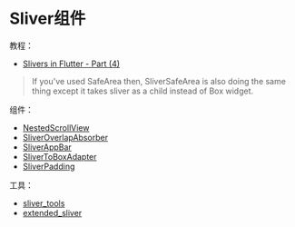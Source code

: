# Sliver组件

教程：

- [Slivers in Flutter - Part (4)](https://dhruvnakum.xyz/slivers-in-flutter-part-4)

> If you've used SafeArea then, SliverSafeArea is also doing the same thing except it takes sliver as a child instead of Box widget.

组件：

- [NestedScrollView](https://api.flutter.dev/flutter/widgets/NestedScrollView-class.html#widgets.NestedScrollView.1)
- [SliverOverlapAbsorber](https://api.flutter.dev/flutter/widgets/SliverOverlapAbsorber-class.html)
- [SliverAppBar](https://api.flutter.dev/flutter/material/SliverAppBar-class.html) 
- [SliverToBoxAdapter](https://api.flutter.dev/flutter/widgets/SliverToBoxAdapter-class.html)
- [SliverPadding](https://api.flutter.dev/flutter/widgets/SliverPadding-class.html)

工具：

- [sliver_tools](https://pub.dev/packages/sliver_tools)
- [extended_sliver](https://pub.dev/packages/extended_sliver)
  